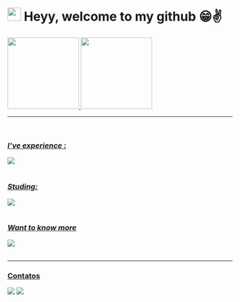 #  <img height="30em" src="https://skillicons.dev/icons?i=typescript"/> Heyy, welcome to my github 😁✌

 <div>
  <a href="https://github.com/CarlosMagnani">
  <img height="160em" src="https://github-readme-stats.vercel.app/api?username=CarlosMagnani&show_icons=true&theme=radical&include_all_commits=true&count_private=true"/>
  <img height="160em" src="https://github-readme-stats.vercel.app/api/top-langs/?username=CarlosMagnani&layout=compact&langs_count=16&theme=radical&hide=vb"/>
    </div><hr/>
  <div>

  </div>    
  
 <div style="display: inline_block"><br>

### *I've experience :* 
<img src="https://skillicons.dev/icons?i=js,golang,typescript,vuejs,nodejs,expressjs,postgresql,sqlite,jest,azure,git"/>
<br><br>

### *Studing:*

<img src="https://skillicons.dev/icons?i=react,nextjs,nestjs,graphql,apollo,prisma,fastify" />
<br><br>

### *Want to know more*

<img src="https://skillicons.dev/icons?i=mongodb,aws,python" />
<br><br>

 </div> <hr/>
 
 ### Contatos
  <div> 
  <a href="https://www.linkedin.com/in/carlos-magnani/" target="_blank"><img src="https://img.shields.io/badge/-LinkedIn-%230077B5?style=for-the-badge&logo=linkedin&logoColor=white" target="_blank"></a> 
  <a href = "mailto:carlosdsmagnani@gmail.com"><img src="https://img.shields.io/badge/-Email-%23333?style=for-the-badge&logo=gmail&logoColor=white" target="_blank"></a>
</div>
